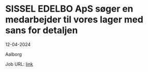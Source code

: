 # SISSEL EDELBO ApS søger en medarbejder til vores lager med sans for detaljen
12-04-2024



Aalborg

Job URL: [link](https://ase-rekruttering.career.emply.com/ad/sissel-edelbo-aps-soger-en-medarbejder-til-vores-lager-med-sans-for-detaljen/koai2k/da)



